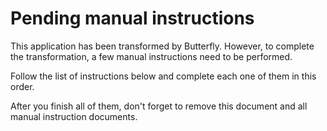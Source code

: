 # Pending manual instructions

This application has been transformed by Butterfly. However, to complete the transformation, a few manual instructions need to be performed.


Follow the list of instructions below and complete each one of them in this order.

After you finish all of them, don't forget to remove this document and all manual instruction documents.
</br>
</br>

